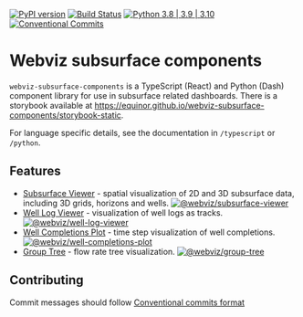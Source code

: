 [![PyPI version](https://badge.fury.io/py/webviz-subsurface-components.svg)](https://badge.fury.io/py/webviz-subsurface-components)
[![Build Status](https://github.com/equinor/webviz-subsurface-components/workflows/webviz-subsurface-components/badge.svg)](https://github.com/equinor/webviz-subsurface-components/actions?query=branch%3Amaster)
[![Python 3.8 | 3.9 | 3.10](https://img.shields.io/badge/python-3.8%20|%203.9%20|%203.10-blue.svg)](https://www.python.org/)
[![Conventional Commits](https://img.shields.io/badge/Conventional%20Commits-1.0.0-yellow.svg)](https://conventionalcommits.org)

# Webviz subsurface components

`webviz-subsurface-components` is a TypeScript (React) and Python (Dash) component library for use in subsurface related dashboards.
There is a storybook available at https://equinor.github.io/webviz-subsurface-components/storybook-static.

For language specific details, see the documentation in `/typescript` or `/python`.

## Features

* [Subsurface Viewer](https://equinor.github.io/webviz-subsurface-components/storybook-static/?path=/docs/subsurfaceviewer--docs) - spatial visualization of 2D and 3D subsurface data, including 3D grids, horizons and wells.
[![@webviz/subsurface-viewer](https://badge.fury.io/js/@webviz%2Fsubsurface-viewer.svg)](https://badge.fury.io/js/@webviz%2Fsubsurface-viewer)
* [Well Log Viewer](https://equinor.github.io/webviz-subsurface-components/storybook-static/?path=/docs/welllogviewer-overview--docs) - visualization of well logs as tracks.
[![@webviz/well-log-viewer](https://badge.fury.io/js/@webviz%2Fwell-log-viewer.svg)](https://badge.fury.io/js/@webviz%2Fwell-log-viewer)
* [Well Completions Plot](https://equinor.github.io/webviz-subsurface-components/storybook-static/?path=/docs/wellcompletions-demo--docs) - time step visualization of well completions.
[![@webviz/well-completions-plot](https://badge.fury.io/js/@webviz%2Fwell-completions-plot.svg)](https://badge.fury.io/js/@webviz%2Fwell-completions-plot)
* [Group Tree](https://equinor.github.io/webviz-subsurface-components/storybook-static/?path=/docs/grouptree--docs) - flow rate tree visualization.
[![@webviz/group-tree](https://badge.fury.io/js/@webviz%2Fgroup-tree.svg)](https://badge.fury.io/js/@webviz%2Fgroup-tree)

## Contributing
Commit messages should follow [Conventional commits format](https://www.conventionalcommits.org/en/v1.0.0/)
